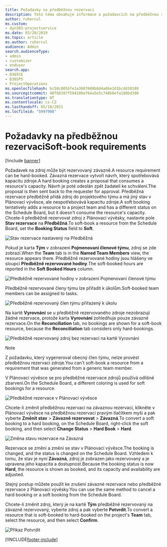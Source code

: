 ```yaml
---
title: Požadavky na předběžnou rezervaci
description: Toto téma obsahuje informace o požadavcích na předběžnou rezervaci.
author: ruhercul
ms.custom:
- dyn365-projectservice
ms.date: 03/28/2019
ms.topic: article
ms.author: ruhercul
audience: Admin
search.audienceType:
- admin
- customizer
- enduser
search.app:
- D365CE
- D365PS
- ProjectOperations
ms.openlocfilehash: bc58c805bfe1a3087600b8d4a6be2d1bcdd18188
ms.sourcegitcommit: 40f68387f594180af64a5e5c748b6efa188bd300
ms.translationtype: HT
ms.contentlocale: cs-CZ
ms.lasthandoff: 05/10/2021
ms.locfileid: "5997908"
---
```

# <a name="soft-book-requirements"></a><span data-ttu-id="10600-103">Požadavky na předběžnou rezervaci</span><span class="sxs-lookup"><span data-stu-id="10600-103">Soft-book requirements</span></span>

[!include [banner](../includes/psa-now-project-operations.md)]

<span data-ttu-id="10600-104">Požadavek na zdroj může být rezervovaný závazně.</span><span class="sxs-lookup"><span data-stu-id="10600-104">A resource requirement can be hard-booked.</span></span> <span data-ttu-id="10600-105">Závazná rezervace vytvoří návrh, který spotřebovává kapacitu zdroje.</span><span class="sxs-lookup"><span data-stu-id="10600-105">A hard booking creates a proposal that consumes a resource's capacity.</span></span> <span data-ttu-id="10600-106">Návrh je poté odeslán zpět žadateli ke schválení.</span><span class="sxs-lookup"><span data-stu-id="10600-106">The proposal is then sent back to the requester for approval.</span></span> <span data-ttu-id="10600-107">Předběžná rezervace předběžně přidá zdroj do projektového týmu a má jiný stav v Plánovací vývěsce, ale nespotřebovává kapacitu zdroje.</span><span class="sxs-lookup"><span data-stu-id="10600-107">A soft booking tentatively adds a resource to a project team and has a different status on the Schedule Board, but it doesn't consume the resource's capacity.</span></span> <span data-ttu-id="10600-108">Chcete-li předběžně rezervovat zdroj z Plánovací vývěsky, nastavte pole **Stav rezervace** na **Předběžná**.</span><span class="sxs-lookup"><span data-stu-id="10600-108">To soft-book a resource from the Schedule Board, set the **Booking Status** field to **Soft**.</span></span>

![Stav rezervace nastavený na Předběžná](media/Resource-Management-image77.png)

<span data-ttu-id="10600-110">Pokud je karta **Tým** v zobrazení **Pojmenovaní členové týmu**, zdroj se zde zobrazí.</span><span class="sxs-lookup"><span data-stu-id="10600-110">When the **Team** tab is in the **Named Team Members** view, the resource appears there.</span></span> <span data-ttu-id="10600-111">Předběžně rezervované hodiny jsou hlášeny ve sloupci **Předběžně rezervované hodiny**.</span><span class="sxs-lookup"><span data-stu-id="10600-111">The soft-booked hours are reported in the **Soft Booked Hours** column.</span></span>

![Předběžně rezervované hodiny v zobrazení Pojmenovaní členové týmu](media/Resource-Management-image78.png)

<span data-ttu-id="10600-113">Předběžně rezervované členy týmu lze přiřadit k úkolům.</span><span class="sxs-lookup"><span data-stu-id="10600-113">Soft-booked team members can be assigned to tasks.</span></span>

![Předběžně rezervovaný člen týmu přiřazený k úkolu](media/Resource-Management-image79.png)

<span data-ttu-id="10600-115">Na kartě **Vyrovnání** se u předběžně rezervovaného zdroje nezobrazují žádné rezervace, protože karta **Vyrovnání** zohledňuje pouze závazné rezervace.</span><span class="sxs-lookup"><span data-stu-id="10600-115">On the **Reconciliation** tab, no bookings are shown for a soft-book resource, because the **Reconciliation** tab considers only hard-bookings.</span></span>

![Předběžně rezervovaný zdroj bez rezervací na kartě Vyrovnání](media/Resource-Management-image80.png)

> [!NOTE]
> <span data-ttu-id="10600-117">Z požadavku, který vygeneroval obecný člen týmu, nelze provést předběžnou rezervaci zdroje.</span><span class="sxs-lookup"><span data-stu-id="10600-117">You can't soft-book a resource from a requirement that was generated from a generic team member.</span></span>

<span data-ttu-id="10600-118">V Plánovací vývěsce se pro předběžné rezervace zdrojů používá odlišné zbarvení.</span><span class="sxs-lookup"><span data-stu-id="10600-118">On the Schedule Board, a different coloring is used for soft bookings for a resource.</span></span>

![Předběžné rezervace v Plánovací vývěsce](media/Resource-Management-image81.png)

<span data-ttu-id="10600-120">Chcete-li změnit předběžnou rezervaci na závaznou rezervaci, klikněte v Plánovací vývěsce na předběžnou rezervaci pravým tlačítkem myši a pak vyberte **Změnit stav** \> **Závazně rezervovat** \> **Závazná**.</span><span class="sxs-lookup"><span data-stu-id="10600-120">To convert a soft booking to a hard booking, on the Schedule Board, right-click the soft booking, and then select **Change Status** \> **Hard Book** \> **Hard**.</span></span>

![Změna stavu rezervace na Závazná](media/Resource-Management-image82.png)

<span data-ttu-id="10600-122">Rezervace se změní a změní se stav v Plánovací vývěsce.</span><span class="sxs-lookup"><span data-stu-id="10600-122">The booking is changed, and the status is changed on the Schedule Board.</span></span> <span data-ttu-id="10600-123">Vzhledem k tomu, že stav je nyní **Závazná**, zdroj je zobrazen jako rezervovaný a je upravena jeho kapacita a dostupnost.</span><span class="sxs-lookup"><span data-stu-id="10600-123">Because the booking status is now **Hard**, the resource is shown as booked, and its capacity and availability are adjusted.</span></span>

<span data-ttu-id="10600-124">Stejný postup můžete použít ke zrušení závazné rezervace nebo předběžné rezervace z Plánovací vývěsky.</span><span class="sxs-lookup"><span data-stu-id="10600-124">You can use the same method to cancel a hard booking or a soft booking from the Schedule Board.</span></span>

<span data-ttu-id="10600-125">Chcete-li změnit zdroj, který je na kartě **Tým** předběžně rezervovaný na závazně rezervovaný, vyberte zdroj a pak vyberte **Potvrdit**.</span><span class="sxs-lookup"><span data-stu-id="10600-125">To convert a resource that is soft-booked to hard-booked on the project's **Team** tab, select the resource, and then select **Confirm**.</span></span>

![Příkaz Potvrdit](media/Resource-Management-image83.png)


[!INCLUDE[footer-include](../includes/footer-banner.md)]